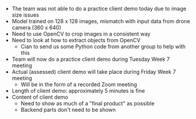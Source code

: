 * The team was not able to do a practice client demo today due to image size issues
* Model trained on 128 x 128 images, mismatch with input data from drone camera (360 x 640)
* Need to use OpenCV to crop images in a consistent way
* Need to look at how to extract objects from OpenCV
    - Cian to send us some Python code from another group to help with this
* Team will now do a practice client demo during Tuesday Week 7 meeting
* Actual (assessed) client demo will take place during Friday Week 7 meeting
    - Will be in the form of a recorded Zoom meeting
* Length of client demo: approximately 5 minutes is fine
* Content of client demo
    - Need to show as much of a "final product" as possible
    - Backend parts don't need to be shown